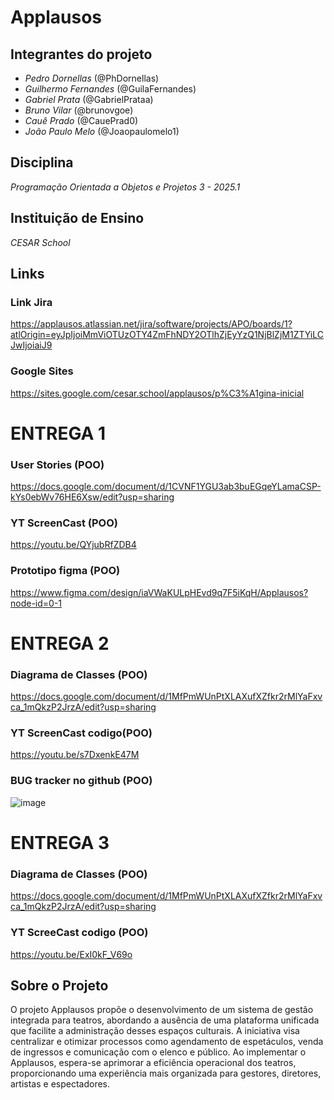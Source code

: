 # Applausos

## Integrantes do projeto
-  *Pedro Dornellas* (@PhDornellas)
-  *Guilhermo Fernandes* (@GuilaFernandes)
-  *Gabriel Prata* (@GabrielPrataa)
-  *Bruno Vilar* (@brunovgoe)
-  *Cauê Prado* (@CauePrad0)
-  *João Paulo Melo* (@Joaopaulomelo1)

##  Disciplina
 *Programação Orientada a Objetos e Projetos 3 - 2025.1*

##  Instituição de Ensino
 *CESAR School*

##  Links
  ###  Link Jira
  https://applausos.atlassian.net/jira/software/projects/APO/boards/1?atlOrigin=eyJpIjoiMmViOTUzOTY4ZmFhNDY2OTlhZjEyYzQ1NjBlZjM1ZTYiLCJwIjoiaiJ9
  ###  Google Sites
  https://sites.google.com/cesar.school/applausos/p%C3%A1gina-inicial


# ENTREGA 1
  ###  User Stories (POO)
  https://docs.google.com/document/d/1CVNF1YGU3ab3buEGqeYLamaCSP-kYs0ebWv76HE6Xsw/edit?usp=sharing
  
  ### YT ScreenCast (POO)
  https://youtu.be/QYjubRfZDB4
  
  ### Prototipo figma (POO)
  https://www.figma.com/design/iaVWaKULpHEvd9q7F5iKqH/Applausos?node-id=0-1



# ENTREGA 2 

### Diagrama de Classes (POO)
https://docs.google.com/document/d/1MfPmWUnPtXLAXufXZfkr2rMlYaFxvca_1mQkzP2JrzA/edit?usp=sharing

### YT ScreenCast codigo(POO)
https://youtu.be/s7DxenkE47M

### BUG tracker no github (POO)
![image](https://github.com/user-attachments/assets/e9cce4d1-8227-431e-878b-e4821b6d9b6c)



# ENTREGA 3

### Diagrama de Classes (POO)
https://docs.google.com/document/d/1MfPmWUnPtXLAXufXZfkr2rMlYaFxvca_1mQkzP2JrzA/edit?usp=sharing

### YT ScreeCast codigo (POO)
https://youtu.be/ExI0kF_V69o









##  Sobre o Projeto
O projeto Applausos propõe o desenvolvimento de um sistema de gestão integrada para teatros, abordando a ausência de uma plataforma unificada que facilite a administração desses espaços culturais. A iniciativa visa centralizar e otimizar processos como agendamento de espetáculos, venda de ingressos e comunicação com o elenco e público. Ao implementar o Applausos, espera-se aprimorar a eficiência operacional dos teatros, proporcionando uma experiência mais organizada para gestores, diretores, artistas e espectadores.
